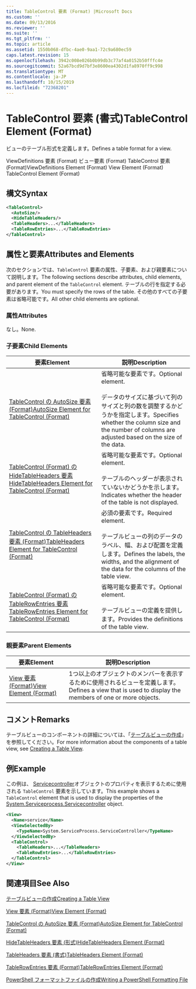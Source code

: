 ```yaml
---
title: TableControl 要素 (Format) |Microsoft Docs
ms.custom: ''
ms.date: 09/13/2016
ms.reviewer: ''
ms.suite: ''
ms.tgt_pltfrm: ''
ms.topic: article
ms.assetid: 1550b068-dfbc-4ae0-9aa1-72c9a680ec59
caps.latest.revision: 15
ms.openlocfilehash: 3942c008e026b0b99db3c77af4a0152b50fffc4e
ms.sourcegitcommit: 52a67bcd9d7bf3e8600ea4302d1fa8970ff9c998
ms.translationtype: MT
ms.contentlocale: ja-JP
ms.lasthandoff: 10/15/2019
ms.locfileid: "72368201"
---
```

# <a name="tablecontrol-element-format"></a><span data-ttu-id="54694-102">TableControl 要素 (書式)</span><span class="sxs-lookup"><span data-stu-id="54694-102">TableControl Element (Format)</span></span>

<span data-ttu-id="54694-103">ビューのテーブル形式を定義します。</span><span class="sxs-lookup"><span data-stu-id="54694-103">Defines a table format for a view.</span></span>

<span data-ttu-id="54694-104">ViewDefinitions 要素 (Format) ビュー要素 (Format) TableControl 要素 (Format)</span><span class="sxs-lookup"><span data-stu-id="54694-104">ViewDefinitions Element (Format) View Element (Format) TableControl Element (Format)</span></span>

## <a name="syntax"></a><span data-ttu-id="54694-105">構文</span><span class="sxs-lookup"><span data-stu-id="54694-105">Syntax</span></span>

```xml
<TableControl>
  <AutoSize/>
  <HideTableHeaders/>
  <TableHeaders>...</TableHeaders>
  <TableRowEntries>...</TableRowEntries>
</TableControl>

```

## <a name="attributes-and-elements"></a><span data-ttu-id="54694-106">属性と要素</span><span class="sxs-lookup"><span data-stu-id="54694-106">Attributes and Elements</span></span>

<span data-ttu-id="54694-107">次のセクションでは、`TableControl` 要素の属性、子要素、および親要素について説明します。</span><span class="sxs-lookup"><span data-stu-id="54694-107">The following sections describe attributes, child elements, and parent element of the `TableControl` element.</span></span> <span data-ttu-id="54694-108">テーブルの行を指定する必要があります。</span><span class="sxs-lookup"><span data-stu-id="54694-108">You must specify the rows of the table.</span></span> <span data-ttu-id="54694-109">その他のすべての子要素は省略可能です。</span><span class="sxs-lookup"><span data-stu-id="54694-109">All other child elements are optional.</span></span>

### <a name="attributes"></a><span data-ttu-id="54694-110">属性</span><span class="sxs-lookup"><span data-stu-id="54694-110">Attributes</span></span>

<span data-ttu-id="54694-111">なし。</span><span class="sxs-lookup"><span data-stu-id="54694-111">None.</span></span>

### <a name="child-elements"></a><span data-ttu-id="54694-112">子要素</span><span class="sxs-lookup"><span data-stu-id="54694-112">Child Elements</span></span>

|<span data-ttu-id="54694-113">要素</span><span class="sxs-lookup"><span data-stu-id="54694-113">Element</span></span>|<span data-ttu-id="54694-114">説明</span><span class="sxs-lookup"><span data-stu-id="54694-114">Description</span></span>|
|-------------|-----------------|
|[<span data-ttu-id="54694-115">TableControl の AutoSize 要素 (Format)</span><span class="sxs-lookup"><span data-stu-id="54694-115">AutoSize Element for TableControl (Format)</span></span>](./autosize-element-for-tablecontrol-format.md)|<span data-ttu-id="54694-116">省略可能な要素です。</span><span class="sxs-lookup"><span data-stu-id="54694-116">Optional element.</span></span><br /><br /> <span data-ttu-id="54694-117">データのサイズに基づいて列のサイズと列の数を調整するかどうかを指定します。</span><span class="sxs-lookup"><span data-stu-id="54694-117">Specifies whether the column size and the number of columns are adjusted based on the size of the data.</span></span>|
|[<span data-ttu-id="54694-118">TableControl (Format) の HideTableHeaders 要素</span><span class="sxs-lookup"><span data-stu-id="54694-118">HideTableHeaders Element for TableControl (Format)</span></span>](./hidetableheaders-element-format.md)|<span data-ttu-id="54694-119">省略可能な要素です。</span><span class="sxs-lookup"><span data-stu-id="54694-119">Optional element.</span></span><br /><br /> <span data-ttu-id="54694-120">テーブルのヘッダーが表示されていないかどうかを示します。</span><span class="sxs-lookup"><span data-stu-id="54694-120">Indicates whether the header of the table is not displayed.</span></span>|
|[<span data-ttu-id="54694-121">TableControl の TableHeaders 要素 (Format)</span><span class="sxs-lookup"><span data-stu-id="54694-121">TableHeaders Element for TableControl (Format)</span></span>](./tableheaders-element-format.md)|<span data-ttu-id="54694-122">必須の要素です。</span><span class="sxs-lookup"><span data-stu-id="54694-122">Required element.</span></span><br /><br /> <span data-ttu-id="54694-123">テーブルビューの列のデータのラベル、幅、および配置を定義します。</span><span class="sxs-lookup"><span data-stu-id="54694-123">Defines the labels, the widths, and the alignment of the data for the columns of the table view.</span></span>|
|[<span data-ttu-id="54694-124">TableControl (Format) の TableRowEntries 要素</span><span class="sxs-lookup"><span data-stu-id="54694-124">TableRowEntries Element for TableControl (Format)</span></span>](./tablerowentries-element-for-tablecontrol-format.md)|<span data-ttu-id="54694-125">省略可能な要素です。</span><span class="sxs-lookup"><span data-stu-id="54694-125">Optional element.</span></span><br /><br /> <span data-ttu-id="54694-126">テーブルビューの定義を提供します。</span><span class="sxs-lookup"><span data-stu-id="54694-126">Provides the definitions of the table view.</span></span>|

### <a name="parent-elements"></a><span data-ttu-id="54694-127">親要素</span><span class="sxs-lookup"><span data-stu-id="54694-127">Parent Elements</span></span>

|<span data-ttu-id="54694-128">要素</span><span class="sxs-lookup"><span data-stu-id="54694-128">Element</span></span>|<span data-ttu-id="54694-129">説明</span><span class="sxs-lookup"><span data-stu-id="54694-129">Description</span></span>|
|-------------|-----------------|
|[<span data-ttu-id="54694-130">View 要素 (Format)</span><span class="sxs-lookup"><span data-stu-id="54694-130">View Element (Format)</span></span>](./view-element-format.md)|<span data-ttu-id="54694-131">1つ以上のオブジェクトのメンバーを表示するために使用されるビューを定義します。</span><span class="sxs-lookup"><span data-stu-id="54694-131">Defines a view that is used to display the members of one or more objects.</span></span>|

## <a name="remarks"></a><span data-ttu-id="54694-132">コメント</span><span class="sxs-lookup"><span data-stu-id="54694-132">Remarks</span></span>

<span data-ttu-id="54694-133">テーブルビューのコンポーネントの詳細については、「[テーブルビューの作成](./creating-a-table-view.md)」を参照してください。</span><span class="sxs-lookup"><span data-stu-id="54694-133">For more information about the components of a table view, see [Creating a Table View](./creating-a-table-view.md).</span></span>

## <a name="example"></a><span data-ttu-id="54694-134">例</span><span class="sxs-lookup"><span data-stu-id="54694-134">Example</span></span>

<span data-ttu-id="54694-135">この例は、 [Servicecontroller](/dotnet/api/System.ServiceProcess.ServiceController)オブジェクトのプロパティを表示するために使用される `TableControl` 要素を示しています。</span><span class="sxs-lookup"><span data-stu-id="54694-135">This example shows a `TableControl` element that is used to display the properties of the [System.Serviceprocess.Servicecontroller](/dotnet/api/System.ServiceProcess.ServiceController) object.</span></span>

```xml
<View>
  <Name>service</Name>
  <ViewSelectedBy>
    <TypeName>System.ServiceProcess.ServiceController</TypeName>
  </ViewSelectedBy>
  <TableControl>
    <TableHeaders>...</TableHeaders>
    <TableRowEntries>...</TableRowEntries>
  </TableControl>
</View>

```

## <a name="see-also"></a><span data-ttu-id="54694-136">関連項目</span><span class="sxs-lookup"><span data-stu-id="54694-136">See Also</span></span>

[<span data-ttu-id="54694-137">テーブルビューの作成</span><span class="sxs-lookup"><span data-stu-id="54694-137">Creating a Table View</span></span>](./creating-a-table-view.md)

[<span data-ttu-id="54694-138">View 要素 (Format)</span><span class="sxs-lookup"><span data-stu-id="54694-138">View Element (Format)</span></span>](./view-element-format.md)

[<span data-ttu-id="54694-139">TableControl の AutoSize 要素 (Format)</span><span class="sxs-lookup"><span data-stu-id="54694-139">AutoSize Element for TableControl (Format)</span></span>](./autosize-element-for-tablecontrol-format.md)

[<span data-ttu-id="54694-140">HideTableHeaders 要素 (形式)</span><span class="sxs-lookup"><span data-stu-id="54694-140">HideTableHeaders Element (Format)</span></span>](./hidetableheaders-element-format.md)

[<span data-ttu-id="54694-141">TableHeaders 要素 (書式)</span><span class="sxs-lookup"><span data-stu-id="54694-141">TableHeaders Element (Format)</span></span>](./tableheaders-element-format.md)

[<span data-ttu-id="54694-142">TableRowEntries 要素 (Format)</span><span class="sxs-lookup"><span data-stu-id="54694-142">TableRowEntries Element (Format)</span></span>](./tablerowentries-element-for-tablecontrol-format.md)

[<span data-ttu-id="54694-143">PowerShell フォーマットファイルの作成</span><span class="sxs-lookup"><span data-stu-id="54694-143">Writing a PowerShell Formatting File</span></span>](./writing-a-powershell-formatting-file.md)

